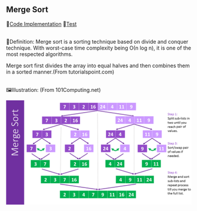 ##  Merge Sort

:link:[Code Implementation](https://github.com/jun383914/Data-Structure-and-algorithm/blob/master/Sorting/Merge%20Sort/MergeSort/MergeSort/Program.cs)
:link:[Test](https://github.com/jun383914/Data-Structure-and-algorithm/blob/master/Sorting/Merge%20Sort/MergeSort/MergeSortTest/UnitTest1.cs)

 <br />:blue_book:Definition: Merge sort is a sorting technique based on divide and conquer technique. With worst-case time complexity being Ο(n log n), it is one of the most respected algorithms.

Merge sort first divides the array into equal halves and then combines them in a sorted manner.(From tutorialspoint.com)

 <br />:framed_picture:Illustration: (From 101Computing.net)
 <br /><p align="center">
  <img src="https://github.com/jun383914/Data-Structure-and-algorithm/blob/master/Sorting/Merge%20Sort/Merge-Sort-Algorithm.png">
</p>


